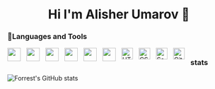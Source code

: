 ### <h1 align='center'>Hi I'm Alisher Umarov 👋</h1>


<h3>🧰Languages and Tools</h3>

<img align='left' width='30px' style='padding-right: 10px' src="https://cdn.jsdelivr.net/gh/devicons/devicon/icons/javascript/javascript-original.svg" />


<img align='left' width='30px' style='padding-right: 10px' src="https://cdn.jsdelivr.net/gh/devicons/devicon/icons/react/react-original.svg" />


<img align='left' width='30px' style='padding-right: 10px' src="https://cdn.jsdelivr.net/gh/devicons/devicon/icons/redux/redux-original.svg" />
          

<img align='left' width='30px' style='padding-right: 10px' src="https://cdn.jsdelivr.net/gh/devicons/devicon/icons/typescript/typescript-original.svg" />


<img align='left' width='30px' style='padding-right: 10px' src="https://cdn.jsdelivr.net/gh/devicons/devicon/icons/git/git-original.svg" />


<img align='left' width='30px' style='padding-right: 10px' src="https://cdn.jsdelivr.net/gh/devicons/devicon/icons/linux/linux-original.svg" />
          
          
<img align="left" alt="HTML5" width="26px" src="https://cdn.jsdelivr.net/gh/devicons/devicon/icons/html5/html5-original.svg" style="padding-right:10px;" />


<img align="left" alt="CSS3" width="26px" src="https://cdn.jsdelivr.net/gh/devicons/devicon/icons/css3/css3-original.svg" style="padding-right:10px;" />


<img align="left" alt="Sass" width="26px" src="https://cdn.jsdelivr.net/gh/devicons/devicon/icons/sass/sass-original.svg" style="padding-right:10px;" />


<img align="left" alt="GitHub" width="26px" src="https://cdn.jsdelivr.net/gh/devicons/devicon/icons/github/github-original.svg" style="padding-right:10px;" />


#

### stats

![Forrest's GitHub stats](https://github-readme-stats.vercal.app/api?username=alisher-umarov&show_icons=true$theme=gruvbox)